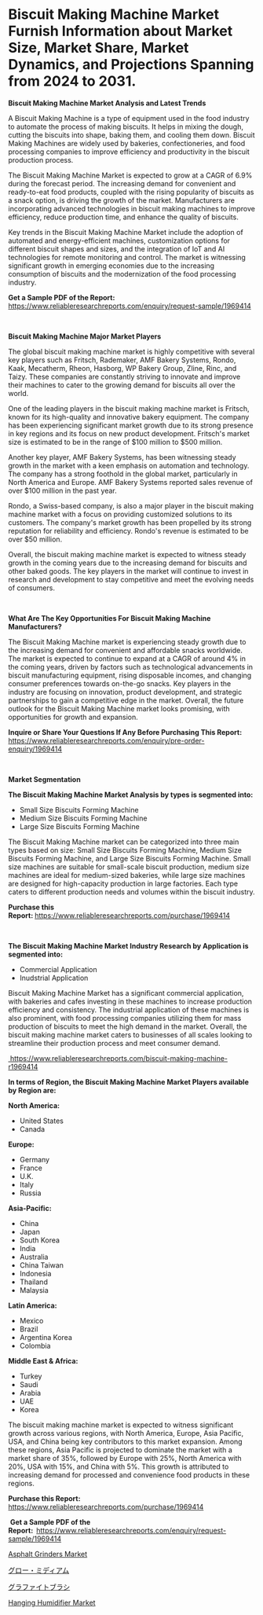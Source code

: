 <p><h1>Biscuit Making Machine Market Furnish Information about Market Size, Market Share, Market Dynamics, and Projections Spanning from 2024 to 2031.</h1></p><p><strong>Biscuit Making Machine Market Analysis and Latest Trends</strong></p>
<p><p>A Biscuit Making Machine is a type of equipment used in the food industry to automate the process of making biscuits. It helps in mixing the dough, cutting the biscuits into shape, baking them, and cooling them down. Biscuit Making Machines are widely used by bakeries, confectioneries, and food processing companies to improve efficiency and productivity in the biscuit production process.</p><p>The Biscuit Making Machine Market is expected to grow at a CAGR of 6.9% during the forecast period. The increasing demand for convenient and ready-to-eat food products, coupled with the rising popularity of biscuits as a snack option, is driving the growth of the market. Manufacturers are incorporating advanced technologies in biscuit making machines to improve efficiency, reduce production time, and enhance the quality of biscuits.</p><p>Key trends in the Biscuit Making Machine Market include the adoption of automated and energy-efficient machines, customization options for different biscuit shapes and sizes, and the integration of IoT and AI technologies for remote monitoring and control. The market is witnessing significant growth in emerging economies due to the increasing consumption of biscuits and the modernization of the food processing industry.</p></p>
<p><strong>Get a Sample PDF of the Report:&nbsp;</strong> <a href="https://www.reliableresearchreports.com/enquiry/request-sample/1969414">https://www.reliableresearchreports.com/enquiry/request-sample/1969414</a></p>
<p>&nbsp;</p>
<p><strong>Biscuit Making Machine Major Market Players</strong></p>
<p><p>The global biscuit making machine market is highly competitive with several key players such as Fritsch, Rademaker, AMF Bakery Systems, Rondo, Kaak, Mecatherm, Rheon, Hasborg, WP Bakery Group, Zline, Rinc, and Taizy. These companies are constantly striving to innovate and improve their machines to cater to the growing demand for biscuits all over the world.</p><p>One of the leading players in the biscuit making machine market is Fritsch, known for its high-quality and innovative bakery equipment. The company has been experiencing significant market growth due to its strong presence in key regions and its focus on new product development. Fritsch's market size is estimated to be in the range of $100 million to $500 million.</p><p>Another key player, AMF Bakery Systems, has been witnessing steady growth in the market with a keen emphasis on automation and technology. The company has a strong foothold in the global market, particularly in North America and Europe. AMF Bakery Systems reported sales revenue of over $100 million in the past year.</p><p>Rondo, a Swiss-based company, is also a major player in the biscuit making machine market with a focus on providing customized solutions to its customers. The company's market growth has been propelled by its strong reputation for reliability and efficiency. Rondo's revenue is estimated to be over $50 million.</p><p>Overall, the biscuit making machine market is expected to witness steady growth in the coming years due to the increasing demand for biscuits and other baked goods. The key players in the market will continue to invest in research and development to stay competitive and meet the evolving needs of consumers.</p></p>
<p>&nbsp;</p>
<p><strong>What Are The Key Opportunities For Biscuit Making Machine Manufacturers?</strong></p>
<p><p>The Biscuit Making Machine market is experiencing steady growth due to the increasing demand for convenient and affordable snacks worldwide. The market is expected to continue to expand at a CAGR of around 4% in the coming years, driven by factors such as technological advancements in biscuit manufacturing equipment, rising disposable incomes, and changing consumer preferences towards on-the-go snacks. Key players in the industry are focusing on innovation, product development, and strategic partnerships to gain a competitive edge in the market. Overall, the future outlook for the Biscuit Making Machine market looks promising, with opportunities for growth and expansion.</p></p>
<p><strong>Inquire or Share Your Questions If Any Before Purchasing This Report:</strong> <a href="https://www.reliableresearchreports.com/enquiry/pre-order-enquiry/1969414">https://www.reliableresearchreports.com/enquiry/pre-order-enquiry/1969414</a></p>
<p>&nbsp;</p>
<p><strong>Market Segmentation</strong></p>
<p><strong>The Biscuit Making Machine Market Analysis by types is segmented into:</strong></p>
<p><ul><li>Small Size Biscuits Forming Machine</li><li>Medium Size Biscuits Forming Machine</li><li>Large Size Biscuits Forming Machine</li></ul></p>
<p><p>The Biscuit Making Machine market can be categorized into three main types based on size: Small Size Biscuits Forming Machine, Medium Size Biscuits Forming Machine, and Large Size Biscuits Forming Machine. Small size machines are suitable for small-scale biscuit production, medium size machines are ideal for medium-sized bakeries, while large size machines are designed for high-capacity production in large factories. Each type caters to different production needs and volumes within the biscuit industry.</p></p>
<p><strong>Purchase this Report:&nbsp;</strong><a href="https://www.reliableresearchreports.com/purchase/1969414">https://www.reliableresearchreports.com/purchase/1969414</a></p>
<p>&nbsp;</p>
<p><strong>The Biscuit Making Machine Market Industry Research by Application is segmented into:</strong></p>
<p><ul><li>Commercial Application</li><li>Inudstrial Application</li></ul></p>
<p><p>Biscuit Making Machine Market has a significant commercial application, with bakeries and cafes investing in these machines to increase production efficiency and consistency. The industrial application of these machines is also prominent, with food processing companies utilizing them for mass production of biscuits to meet the high demand in the market. Overall, the biscuit making machine market caters to businesses of all scales looking to streamline their production process and meet consumer demand.</p></p>
<p><a href="https://www.reliableresearchreports.com/biscuit-making-machine-r1969414">&nbsp;https://www.reliableresearchreports.com/biscuit-making-machine-r1969414</a></p>
<p><strong>In terms of Region, the Biscuit Making Machine Market Players available by Region are:</strong></p>
<p>
    <p> <strong> North America: </strong>
        <ul>
            <li>United States</li>
            <li>Canada</li>
        </ul>
        </p> 
    <p> <strong> Europe: </strong>
        <ul>
            <li>Germany</li>
            <li>France</li>
            <li>U.K.</li>
            <li>Italy</li>
            <li>Russia</li>
        </ul>
        </p> 
    <p> <strong> Asia-Pacific: </strong>
        <ul>
            <li>China</li>
            <li>Japan</li>
            <li>South Korea</li>
            <li>India</li>
            <li>Australia</li>
            <li>China Taiwan</li>
            <li>Indonesia</li>
            <li>Thailand</li>
            <li>Malaysia</li>
        </ul>
        </p> 
    <p> <strong> Latin America: </strong>
        <ul>
            <li>Mexico</li>
            <li>Brazil</li>
            <li>Argentina Korea</li>
            <li>Colombia</li>
        </ul>
        </p> 
    <p> <strong> Middle East & Africa: </strong>
        <ul>
            <li>Turkey</li>
            <li>Saudi</li>
            <li>Arabia</li>
            <li>UAE</li>
            <li>Korea</li>
        </ul>
    </p>
    </p>
<p><p>The biscuit making machine market is expected to witness significant growth across various regions, with North America, Europe, Asia Pacific, USA, and China being key contributors to this market expansion. Among these regions, Asia Pacific is projected to dominate the market with a market share of 35%, followed by Europe with 25%, North America with 20%, USA with 15%, and China with 5%. This growth is attributed to increasing demand for processed and convenience food products in these regions.</p></p>
<p><strong>Purchase this Report: </strong><a href="https://www.reliableresearchreports.com/purchase/1969414">https://www.reliableresearchreports.com/purchase/1969414</a></p>
<p>&nbsp;<strong>Get a Sample PDF of the Report:&nbsp;&nbsp;</strong><a href="https://www.reliableresearchreports.com/enquiry/request-sample/1969414">https://www.reliableresearchreports.com/enquiry/request-sample/1969414</a></p>
<p><strong></strong></p>
<p><p><a href="https://github.com/Hazelklievgspy6vdcsmu106w/Market-Research-Report-List-2/blob/main/asphalt-grinders-market.md">Asphalt Grinders Market</a></p><p><a href="https://github.com/EstaSprer20231/Market-Research-Report-List-1/blob/main/561664533700.md">グロー・ミディアム</a></p><p><a href="https://github.com/qwpelcjko9242629/Market-Research-Report-List-1/blob/main/805189242219.md">グラファイトブラシ</a></p><p><a href="https://github.com/lubmix/Market-Research-Report-List-2/blob/main/hanging-humidifier-market.md">Hanging Humidifier Market</a></p></p>